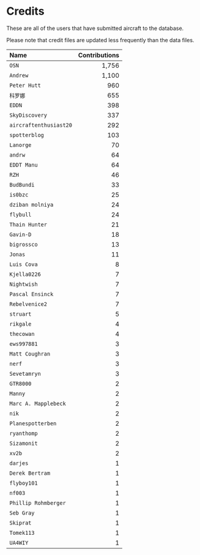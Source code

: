 ﻿# Credits

These are all of the users that have submitted aircraft to the database.

Please note that credit files are updated less frequently than the data files.

| Name                   | Contributions |
| :--                    | --: |
| `OSN`                  | 1,756 |
| `Andrew`               | 1,100 |
| `Peter Hutt`           | 960 |
| `科罗娜`                  | 655 |
| `EDDN`                 | 398 |
| `SkyDiscovery`         | 337 |
| `aircraftenthusiast20` | 292 |
| `spotterblog`          | 103 |
| `Lanorge`              | 70 |
| `andrw`                | 64 |
| `EDDT Manu`            | 64 |
| `RZH`                  | 46 |
| `BudBundi`             | 33 |
| `is0bzc`               | 25 |
| `dziban molniya`       | 24 |
| `flybull`              | 24 |
| `Thain Hunter`         | 21 |
| `Gavin-D`              | 18 |
| `bigrossco`            | 13 |
| `Jonas`                | 11 |
| `Luis Cova`            | 8 |
| `Kjella0226`           | 7 |
| `Nightwish`            | 7 |
| `Pascal Ensinck`       | 7 |
| `Rebelvenice2`         | 7 |
| `struart`              | 5 |
| `rikgale`              | 4 |
| `thecowan`             | 4 |
| `ews997881`            | 3 |
| `Matt Coughran`        | 3 |
| `nerf`                 | 3 |
| `Sevetamryn`           | 3 |
| `GTR8000`              | 2 |
| `Manny`                | 2 |
| `Marc A. Mapplebeck`   | 2 |
| `nik`                  | 2 |
| `Planespotterben`      | 2 |
| `ryanthomp`            | 2 |
| `Sizamonit`            | 2 |
| `xv2b`                 | 2 |
| `darjes`               | 1 |
| `Derek Bertram`        | 1 |
| `flyboy101`            | 1 |
| `nf003`                | 1 |
| `Phillip Rohmberger`   | 1 |
| `Seb Gray`             | 1 |
| `Skiprat`              | 1 |
| `Tomek113`             | 1 |
| `UA4WIY`               | 1 |

